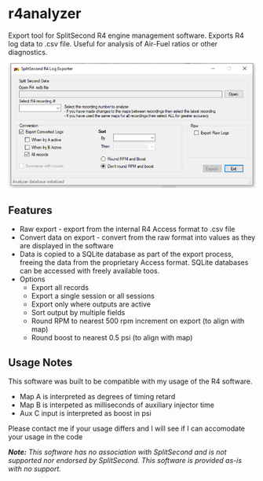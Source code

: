 # r4analyzer
Export tool for SplitSecond R4 engine management software.  Exports R4 log data to .csv file.  Useful for analysis of Air-Fuel ratios or other diagnostics.

![R4Analyzer screenshot](r4analyzer.png)

## Features
* Raw export - export from the internal R4 Access format to .csv file
* Convert data on export - convert from the raw format into values as they are displayed in the software
* Data is copied to a SQLite database as part of the export process, freeing the data from the proprietary Access format.  SQLite databases can be accessed with freely available toos.
* Options
  * Export all records
  * Export a single session or all sessions
  * Export only where outputs are active
  * Sort output by multiple fields
  * Round RPM to nearest 500 rpm increment on export (to align with map)
  * Round boost to nearest 0.5 psi (to align with map)
  
## Usage Notes
This software was built to be compatible with my usage of the R4 software.  
* Map A is interpreted as degrees of timing retard
* Map B is interpeted as milliseconds of auxiliary injector time
* Aux C input is interpreted as boost in psi

Please contact me if your usage differs and I will see if I can accomodate your usage in the code
  
***Note:*** *This software has no association with SplitSecond and is not supported nor endorsed by SplitSecond.  This software is provided as-is with no support.*
